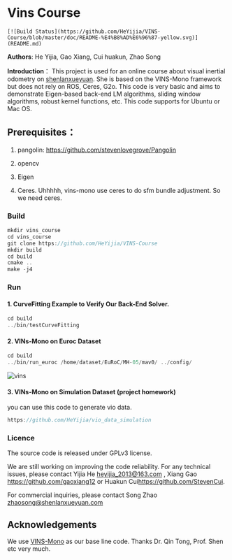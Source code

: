 # Vins Course
```
[![Build Status](https://github.com/HeYijia/VINS-Course/blob/master/doc/README-%E4%B8%AD%E6%96%87-yellow.svg)](README.md)
```

**Authors**: He Yijia, Gao Xiang, Cui huakun, Zhao Song

**Introduction**：
This project is used for an online course about visual inertial odometry on [shenlanxueyuan](http://www.shenlanxueyuan.com). She is based on the VINS-Mono framework but does not rely on ROS, Ceres, G2o. This code is very basic and aims to demonstrate Eigen-based back-end LM algorithms, sliding window algorithms, robust kernel functions, etc. This code supports for Ubuntu or Mac OS.

## Prerequisites：

1. pangolin: <https://github.com/stevenlovegrove/Pangolin>

2. opencv

3. Eigen

4. Ceres. Uhhhhh, vins-mono use ceres to do sfm bundle adjustment. So we need ceres. 

### Build

```c++
mkdir vins_course
cd vins_course
git clone https://github.com/HeYijia/VINS-Course
mkdir build 
cd build
cmake ..
make -j4
```

### Run
#### 1. CurveFitting Example to Verify Our Back-End Solver.
```c++
cd build
../bin/testCurveFitting 
```

#### 2. VINs-Mono on Euroc Dataset
```c++
cd build
../bin/run_euroc /home/dataset/EuRoC/MH-05/mav0/ ../config/
```
![vins](doc/vins.gif)

#### 3. VINs-Mono on Simulation Dataset (project homework)

you can use this code to generate vio data.

```c++
https://github.com/HeYijia/vio_data_simulation
```

### Licence

The source code is released under GPLv3 license.

We are still working on improving the code reliability. For any technical issues, please contact Yijia He <heyijia_2013@163.com> , Xiang Gao <https://github.com/gaoxiang12> or Huakun Cui<https://github.com/StevenCui>.

For commercial inquiries, please contact Song Zhao <zhaosong@shenlanxueyuan.com>

## Acknowledgements

We use [VINS-Mono](https://github.com/HKUST-Aerial-Robotics/VINS-Mono) as our base line code. Thanks Dr. Qin Tong, Prof. Shen etc very much.
